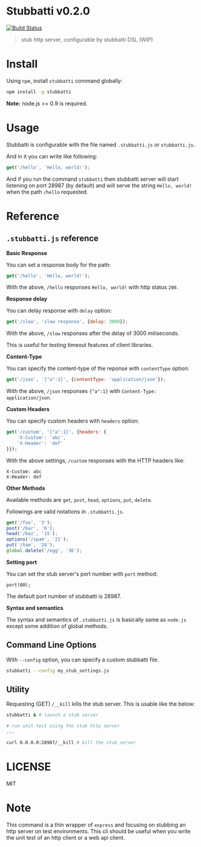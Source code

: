 # Stubbatti v0.2.0

[![Build Status](https://img.shields.io/travis/kt3k/stubbatti.svg?style=flat)](https://travis-ci.org/kt3k/stubbatti)

> stub http server, configurable by stubbatti DSL (WIP)

# Install

Using `npm`, install `stubbatti` command globally:

```bash
npm install -g stubbatti
```

**Note:** node.js >= 0.9 is required.

# Usage

Stubbatti is configurable with the file named `.stubbatti.js` or `stubbatti.js`.

And in it you can write like following:

```js
get('/hello', 'Hello, world!');
```

And if you run the command `stubbatti` then stubbatti server will start listening on port 28987 (by default) and will serve the string `Hello, world!` when the path `/hello` requested.

# Reference

## `.stubbatti.js` reference

**Basic Response**

You can set a response body for the path:

```js
get('/hello', 'Hello, world!');
```

With the above, `/hello` responses `Hello, world!` with http status `200`.

**Response delay**

You can delay response with `delay` option:

```js
get('/slow', 'slow response', {delay: 3000});
```

With the above, `/slow` responses after the delay of 3000 miliseconds.

This is useful for testing timeout features of client libraries.

**Content-Type**

You can specify the content-type of the reponse with `contentType` option:

```js
get('/json', '{"a":1}', {contentType: 'application/json'});
```

With the above, `/json` responses `{"a":1}` with `Content-Type: application/json`.

**Custom Headers**

You can specify custom headers with `headers` option:

```js
get('/custom', '{"a":1}', {headers: {
    'X-Custom': 'abc',
    'X-Header': 'def'
}});
```

With the above settings, `/custom` responses with the HTTP headers like:

```
X-Custom: abc
X-Header: def
```

**Other Methods**

Available methods are `get`, `post`, `head`, `options`, `put`, `delete`.

Followings are valid notations in `.stubbatti.js`.

```js
get('/foo', '3');
post('/bar', '6');
head('/baz', '15');
options('/spam', '21');
put('/ham', '28');
global.delete('/egg', '36');
```

**Setting port**

You can set the stub server's port number with `port` method:

```
port(80);
```

The default port number of stubbatti is 28987.

**Syntax and semantics**

The syntax and semantics of `.stubbatti.js` is basically same as `node.js` except some addition of global methods.

## Command Line Options

With `--config` option, you can specify a custom stubbatti file.

```bash
stubbatti --config my_stub_settings.js
```


## Utility

Requesting (GET) `/__kill` kills the stub server. This is usable like the below:

```bash
stubbatti & # launch a stub server

# run unit test using the stub http server
...

curl 0.0.0.0:28987/__kill # kill the stub server
```


# LICENSE

MIT

# Note

This command is a thin wrapper of `express` and focusing on stubbing an http server on test environments. This cli should be useful when you write the unit test of an http client or a web api client.
